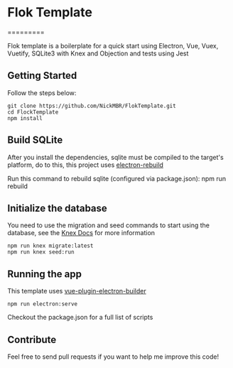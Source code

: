 # Flok Template
=========

Flok template is a boilerplate for a quick start using Electron, Vue, Vuex, Vuetify, SQLite3 with Knex and Objection and tests using Jest

Getting Started
-------------

Follow the steps below:

	git clone https://github.com/NickMBR/FlokTemplate.git
    cd FlockTemplate
    npm install

Build SQLite
-------------

After you install the dependencies, sqlite must be compiled to the target's platform, do to this, this project uses [electron-rebuild](https://github.com/electron/electron-rebuild)

Run this command to rebuild sqlite (configured via package.json):
	npm run rebuild

Initialize the database
-------------

You need to use the migration and seed commands to start using the database, see the [Knex Docs](https://knexjs.org/) for more information

	npm run knex migrate:latest
	npm run knex seed:run

Running the app
-------------
	
This template uses [vue-plugin-electron-builder](https://github.com/nklayman/vue-cli-plugin-electron-builder)

	npm run electron:serve

Checkout the package.json for a full list of scripts

Contribute
-------------

Feel free to send pull requests if you want to help me improve this code!
